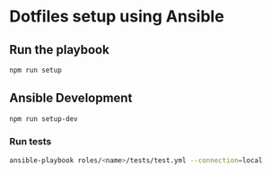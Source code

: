 # Dotfiles setup using Ansible

## Run the playbook

```bash
npm run setup
```

## Ansible Development

```bash
npm run setup-dev
```

### Run tests

```bash
ansible-playbook roles/<name>/tests/test.yml --connection=local
```
